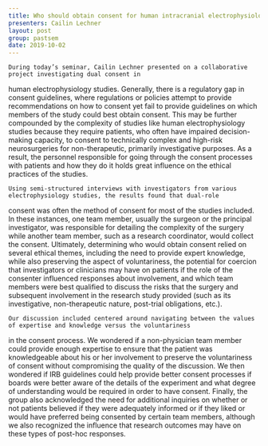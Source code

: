 ```yaml
---
title: Who should obtain consent for human intracranial electrophysiology studies?
presenters: Cailin Lechner
layout: post
group: pastsem
date: 2019-10-02
---
```


	During today’s seminar, Cailin Lechner presented on a collaborative project investigating dual consent in 
  human electrophysiology studies. Generally, there is a regulatory gap in consent guidelines, where regulations or policies 
  attempt to provide recommendations on how to consent yet fail to provide guidelines on which members of the study could best
  obtain consent. This may be further compounded by the complexity of studies like human electrophysiology studies because they
  require patients, who often have impaired decision-making capacity, to consent to technically complex and high-risk 
  neurosurgeries for non-therapeutic, primarily investigative purposes. As a result, the personnel responsible for going 
  through the consent processes with patients and how they do it holds great influence on the ethical practices of the studies.
  
	Using semi-structured interviews with investigators from various electrophysiology studies, the results found that dual-role 
  consent was often the method of consent for most of the studies included. In these instances, one team member, usually the 
  surgeon or the principal investigator, was responsible for detailing the complexity of the surgery while another team member,
  such as a research coordinator, would collect the consent. Ultimately, determining who would obtain consent relied on several
  ethical themes, including the need to provide expert knowledge, while also preserving the aspect of voluntariness, the 
  potential for coercion that investigators or clinicians may have on patients if the role of the consenter influenced 
  responses about involvement, and which team members were best qualified to discuss the risks that the surgery and subsequent 
  involvement in the research study provided (such as its investigative, non-therapeutic nature, post-trial obligations, etc.).
  
	Our discussion included centered around navigating between the values of expertise and knowledge versus the voluntariness 
  in the consent process. We wondered if a non-physician team member could provide enough expertise to ensure that the patient 
  was knowledgeable about his or her involvement to preserve the voluntariness of consent without compromising the quality of
  the discussion. We then wondered if IRB guidelines could help provide better consent processes if boards were better aware 
  of the details of the experiment and what degree of understanding would be required in order to have consent. Finally, the 
  group also acknowledged the need for additional inquiries on whether or not patients believed if they were adequately 
  informed or if they liked or would have preferred being consented by certain team members, although we also recognized the 
  influence that research outcomes may have on these types of post-hoc responses.
